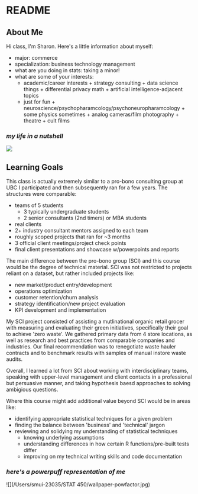 # README



## About Me

Hi class, 
I'm Sharon. Here's a little information about myself: 

* major: commerce
* specialization: business technology management 
* what are you doing in stats: taking a minor! 
* what are some of your interests: 
    + academic/career interests 
          + strategy consulting
          + data science things
          + differential privacy math 
          + artificial intelligence-adjacent topics
    + just for fun
          + neuroscience/psychopharamcology/psychoneuropharamcology
          + some physics sometimes 
          + analog cameras/film photography 
          + theatre
          + cult films
          
### *my life in a nutshell*
![](https://static01.nyt.com/images/2016/08/05/us/05onfire1_xp/05onfire1_xp-master768-v2.jpg)

## Learning Goals 

This class is actually extremely similar to a pro-bono consulting group at UBC I participated and then subsequently ran for a few years. The structures were comparable: 

* teams of 5 students
    + 3 typically undergraduate students
    + 2 senior consultants (2nd timers) or MBA students 
* real clients 
* 2+ industry consultant mentors assigned to each team 
* roughly scoped projects that ran for ~3 months 
* 3 official client meetings/project check points 
* final client presentations and showcase w/powerpoints and reports 


The main difference between the pro-bono group (SCI) and this course would be the degree of technical material. SCI was not restricted to projects reliant on a dataset, but rather included projects like: 
 
* new market/product entry/development
* operations optimization 
* customer retention/churn analysis 
* strategy identification/new project evaluation
* KPI development and implementation 

My SCI project consisted of assisting a mutlinational organic retail grocer with measuring and evaluating their green initiatives, specifically their goal to achieve 'zero waste'. We gathered primary data from 4 store locations, as well as research and best practices from comparable companies and industries. Our final recommendation was to renegotiate waste hauler contracts and to benchmark results with samples of manual instore waste audits. 

Overall, I learned a lot from SCI about working with interdisciplinary teams, speaking with upper-level management and client contacts in a professional but persuasive manner, and taking hypothesis baesd approaches to solving ambigious questions. 

Where this course might add additional value beyond SCI would be in areas like: 

* identifying appropriate statistical techniques for a given problem 
* finding the balance between 'business' and 'technical' jargon 
* reviewing and solidying my understanding of statistical techniques
    + knowing underlying assumptions 
    + understanding differences in how certain R functions/pre-built tests differ
    + improving on my technical writing skills and code documentation 

### *here's a powerpuff representation of me*
![](/Users/smui-23035/STAT 450/wallpaper-powfactor.jpg)
